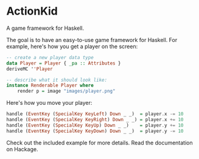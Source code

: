 # ActionKid

A game framework for Haskell.

The goal is to have an easy-to-use game framework for Haskell. For example, here's how you get a player on the screen:

```haskell
-- create a new player data type
data Player = Player { _pa :: Attributes }
deriveMC ''Player

-- describe what it should look like:
instance Renderable Player where
    render p = image "images/player.png"
```

Here's how you move your player:

```haskell
handle (EventKey (SpecialKey KeyLeft) Down _ _)  = player.x -= 10
handle (EventKey (SpecialKey KeyRight) Down _ _) = player.x += 10
handle (EventKey (SpecialKey KeyUp) Down _ _)    = player.y += 10
handle (EventKey (SpecialKey KeyDown) Down _ _)  = player.y -= 10
```

Check out the included example for more details.
Read the documentation on Hackage.

